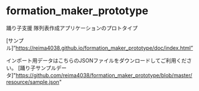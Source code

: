 # formation_maker_prototype
踊り子支援 隊列表作成アプリケーションのプロトタイプ

[サンプル]”https://reima4038.github.io/formation_maker_prototype/doc/index.html”

インポート用データはこちらのJSONファイルをダウンロードしてご利用ください。
[踊り子サンプルデータ]"https://github.com/reima4038/formation_maker_prototype/blob/master/resource/sample.json"

